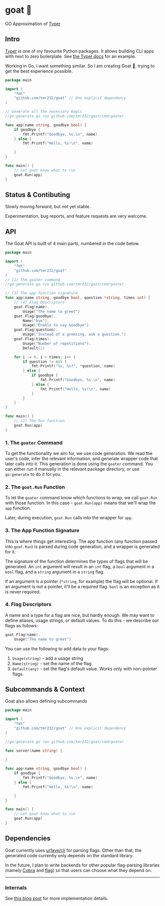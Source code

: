 # goat 🐐
GO Approximation of [Typer][Typer]

## Intro

[Typer][Typer] is one of my favourite Python packages.
It allows building CLI apps with next to zero boilerplate.
See [the Typer docs](https://typer.tiangolo.com/#the-absolute-minimum) for an example.

Working in Go, I want something similar.
So I am creating Goat 🐐, trying to get the best experience possible.

```go
package main

import (
	"fmt"
	"github.com/tmr232/goat" // One explicit dependency
)

// Generate all the necessary magic
//go:generate go run github.com/tmr232/goat/cmd/goater

func app(name string, goodbye bool) {
	if goodbye {
		fmt.Printf("Goodbye, %s.\n", name)
	} else {
		fmt.Printf("Hello, %s!\n", name)

	}
}

func main() {
	// Let goat know what to run
	goat.Run(app)
}

```

## Status & Contibuting

Slowly moving forward, but not yet stable.

Experimentation, bug reports, and feature requests are very welcome.

## API

The Goat API is built of 4 main parts, numbered in the code below.

```go
package main

import (
	"fmt"
	"github.com/tmr232/goat"
)
// (1) The goater command
//go:generate go run github.com/tmr232/goat/cmd/goater

// (3) The app function signature
func app(name string, goodbye bool, question *string, times int) {
	// (4) Flag Descriptors
	goat.Flag(name).
		Usage("The name to greet")
	goat.Flag(goodbye).
		Name("bye").
		Usage("Enable to say Goodbye")
	goat.Flag(question).
		Usage("Instead of a greeting, ask a question.")
	goat.Flag(times).
		Usage("Number of repetitions").
		Default(1)

	for i := 0; i < times; i++ {
		if question != nil {
			fmt.Printf("%s, %s?", *question, name)
		} else {
			if goodbye {
				fmt.Printf("Goodbye, %s.\n", name)
			} else {
				fmt.Printf("Hello, %s!\n", name)
			}
		}
	}
}

func main() {
	// (2) The Run function
	goat.Run(app)
}

```

### 1. The `goater` Command

To get the functionality we aim for, we use code generation. 
We read the user's code, infer the relevant information, 
and generate wrapper code that later calls into it.
This generation is done using the `goater` command.
You can either run it manually in the relevant package directory, 
or use `go:generate` to do it for you.

### 2. The `goat.Run` Function

To let the `goater` command know which functions to wrap, 
we call `goat.Run` with those function. 
In this case - `goat.Run(app)` means that we'll wrap the `app` function.

Later, during execution, `goat.Run` calls into the wrapper for `app`.

### 3. The App Function Signature

This is where things get interesting.
The app function (any function passed into `goat.Run`) is parsed during code
generation, and a wrapper is generated for it.

The signature of the function determines the types of flags that will be generated.
An `int` argument will result in an `int` flag, a `bool` argument in a `bool` flag, 
and a `string` argument in a `string` flag.

If an argument is a pointer (`*string`, for example) the flag will be optional.
If an argument is not a pointer, it'll be a required flag.
`bool` is an exception as it is never required.

### 4. Flag Descriptors

A name and a type for a flag are nice, but hardly enough.
We may want to define aliases, usage strings, or default values.
To do this - we describe our flags as follows:

```go
goat.Flag(name).
	Usage("The name to greet")
```

You can use the following to add data to your flags:

1. `Usage(string)` - add a usage string
2. `Name(string)` - set the name of the flag
3. `Default(any)` - set the flag's default value. Works only with non-pointer flags.

## Subcommands & Context

Goat also allows defining subcommands

```go
package main

import (
	"fmt"
	"github.com/tmr232/goat" // One explicit dependency
)

//go:generate go run github.com/tmr232/goat/cmd/goater

func server(name string) {
	
}

func app(name string, goodbye bool) {
	if goodbye {
		fmt.Printf("Goodbye, %s.\n", name)
	} else {
		fmt.Printf("Hello, %s!\n", name)

	}
}

func main() {
	// Let goat know what to run
	goat.Run(app)
}

```

## Dependencies

Goat currently uses [urfave/cli](https://github.com/urfave/cli) for parsing flags.
Other than that, the generated code currently only depends on the standard library.

In the future, I plan to write backends for other popular flag-parsing libraries
(namely [Cobra](https://cobra.dev/) and [flag](https://pkg.go.dev/flag)) so that
users can choose what they depend on.

---

### Internals

See [this blog post](https://blog.tamir.dev/posts/goat-codegen-initial/) for more implementation details.

[Typer]:https://typer.tiangolo.com/